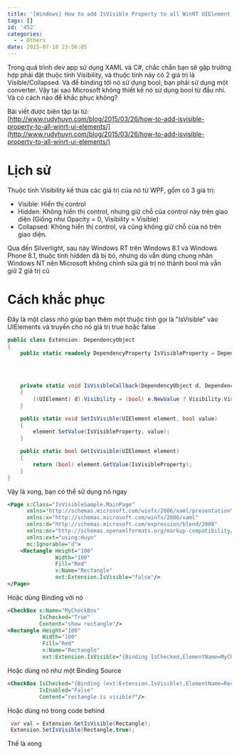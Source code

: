 ```yaml
---
title: '[Windows] How to add IsVisible Property to all WinRT UIElement'
tags: []
id: '452'
categories:
  - - Others
date: 2015-07-18 23:56:05
---
```


Trong quá trình dev app sử dụng XAML và C#, chắc chắn bạn sẽ gặp trường hợp phải đặt thuộc tính Visibility, và thuộc tính này có 2 giá trị là Visible/Collapsed. Và để binding tới nó sử dụng bool, bạn phải sử dụng một converter. Vậy tại sao Microsoft không thiết kế nó sử dụng bool từ đầu nhỉ. Và có cách nào để khắc phục không?

Bài viết được biên tập lại từ: [http://www.rudyhuyn.com/blog/2015/03/26/how-to-add-isvisible-property-to-all-winrt-ui-elements/](http://www.rudyhuyn.com/blog/2015/03/26/how-to-add-isvisible-property-to-all-winrt-ui-elements/)
<!-- more -->
# Lịch sử

Thuộc tính Visibility kế thừa các giá trị của nó từ WPF, gồm có 3 giá trị:

*   Visible: Hiển thị control
*   Hidden: Không hiển thị control, nhưng giữ chỗ của control này trên giao diện (Giống như Opacity = 0, Visibility = Visible)
*   Collapsed: Không hiển thị control, và cũng không giữ chỗ của nó trên giao diện.

Qua đến Silverlight, sau này Windows RT trên Windows 8.1 và Windows Phone 8.1, thuộc tính hidden đã bị bỏ, nhưng do vẫn dùng chung nhân Windows NT nên Microsoft không chỉnh sửa giá trị nó thành bool mà vẫn giữ 2 giá trị cũ

# Cách khắc phục

Đây là một class nhỏ giúp bạn thêm một thuộc tính gọi là "IsVisible" vào UIElements và truyền cho nó giá trị true hoặc false

```csharp
public class Extension: DependencyObject
{
    public static readonly DependencyProperty IsVisibleProperty = DependencyProperty.RegisterAttached("IsVisible",
                                                                                                      typeof(bool),
                                                                                                      typeof(Extension),
                                                                                                      new PropertyMetadata(true, IsVisibleCallback));

    private static void IsVisibleCallback(DependencyObject d, DependencyPropertyChangedEventArgs e)
    {
        ((UIElement) d).Visibility = (bool) e.NewValue ? Visibility.Visible : Visibility.Collapsed;
    }

    public static void SetIsVisible(UIElement element, bool value)
    {
        element.SetValue(IsVisibleProperty, value);
    }

    public static bool GetIsVisible(UIElement element)
    {
        return (bool) element.GetValue(IsVisibleProperty);
    }
}
```


Vậy là xong, bạn có thể sử dụng nó ngay

```xml
<Page x:Class="IsVisibleSample.MainPage"
      xmlns="http://schemas.microsoft.com/winfx/2006/xaml/presentation"
      xmlns:x="http://schemas.microsoft.com/winfx/2006/xaml"
      xmlns:d="http://schemas.microsoft.com/expression/blend/2008"
      xmlns:mc="http://schemas.openxmlformats.org/markup-compatibility/2006"
      xmlns:ext="using:Huyn"
      mc:Ignorable="d">
    <Rectangle Height="100"
               Width="100"
               Fill="Red" 
               x:Name="Rectangle" 
               ext:Extension.IsVisible="false"/>
</Page>
```


Hoặc dùng Binding với nó

```xml
<CheckBox x:Name="MyCheckBox"
          IsChecked="True"
          Content="show rectangle"/>
<Rectangle Height="100"
           Width="100"
           Fill="Red"
           x:Name="Rectangle"
           ext:Extension.IsVisible="{Binding IsChecked,ElementName=MyCheckBox}"/>
```


Hoặc dùng nó như một Binding Source

```xml
<CheckBox IsChecked="{Binding (ext:Extension.IsVisible),ElementName=Rectangle}"
          IsEnabled="False"
          Content="rectangle is visible?"/>
```


Hoặc dùng nó trong code behind

```csharp
 var val = Extension.GetIsVisible(Rectangle);
 Extension.SetIsVisible(Rectangle,true);
 ```

Thế là xong